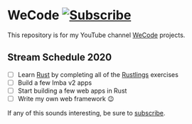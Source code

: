 # WeCode [![Subscribe](https://img.shields.io/badge/-Subscribe-%20%23c4302b)](https://alemayhu.com/subscribe)

This repository is for my YouTube channel [WeCode][wc] projects.

## Stream Schedule 2020

- [ ] Learn [Rust][r] by completing all of the [Rustlings][rs] exercises
- [ ] Build a few Imba v2 apps
- [ ] Start building a few web apps in Rust
- [ ] Write my own web framework :wink:

If any of this sounds interesting, be sure to [subscribe][s].

[wc]: https://www.youtube.com/channel/UCumJa0eRO9_xtEsoAt3UCkQ
[rs]: https://github.com/rust-lang/rustlings
[r]: https://www.rust-lang.org/
[s]: http://alemayhu.com/subscribe

